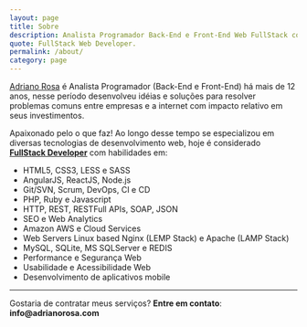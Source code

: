 ```yaml
---
layout: page
title: Sobre
description: Analista Programador Back-End e Front-End Web FullStack com conhecimentos em PHP HTML5 CSS LESS e SEO.
quote: FullStack Web Developer.
permalink: /about/
category: page
---
```


[Adriano Rosa](/) é Analista Programador (Back-End e Front-End) há mais de 12 anos, nesse período desenvolveu 
idéias e soluções para resolver problemas comuns entre empresas e a internet com impacto relativo em seus 
investimentos.

Apaixonado pelo o que faz! Ao longo desse tempo se especializou em diversas tecnologias de desenvolvimento 
web, hoje é considerado **[FullStack Developer](/about/)** com habilidades em:

- HTML5, CSS3, LESS e SASS
- AngularJS, ReactJS, Node.js
- Git/SVN, Scrum, DevOps, CI e CD
- PHP, Ruby e Javascript
- HTTP, REST, RESTFull APIs, SOAP, JSON
- SEO e Web Analytics
- Amazon AWS e Cloud Services
- Web Servers Linux based Nginx (LEMP Stack) e Apache (LAMP Stack)
- MySQL, SQLite, MS SQLServer e REDIS
- Performance e Segurança Web
- Usabilidade e Acessibilidade Web
- Desenvolvimento de aplicativos mobile

<hr>

Gostaria de contratar meus serviços? **Entre em contato**: **&#105;&#110;&#102;&#111;&#064;&#097;&#100;&#114;&#105;&#097;&#110;&#111;&#114;&#111;&#115;&#097;&#046;&#099;&#111;&#109;**
